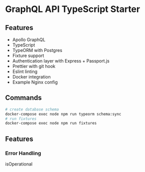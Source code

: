 # GraphQL API TypeScript Starter

## Features

- Apollo GraphQL
- TypeScript
- TypeORM with Postgres
- Fixture support
- Authentication layer with Express + Passport.js
- Prettier with git hook
- Eslint linting
- Docker integration
- Example Nginx config

## Commands

```bash
# create database schema
docker-compose exec node npm run typeorm schema:sync
# run fixtures
docker-compose exec node npm run fixtures
```

## Features

### Error Handling

isOperational
